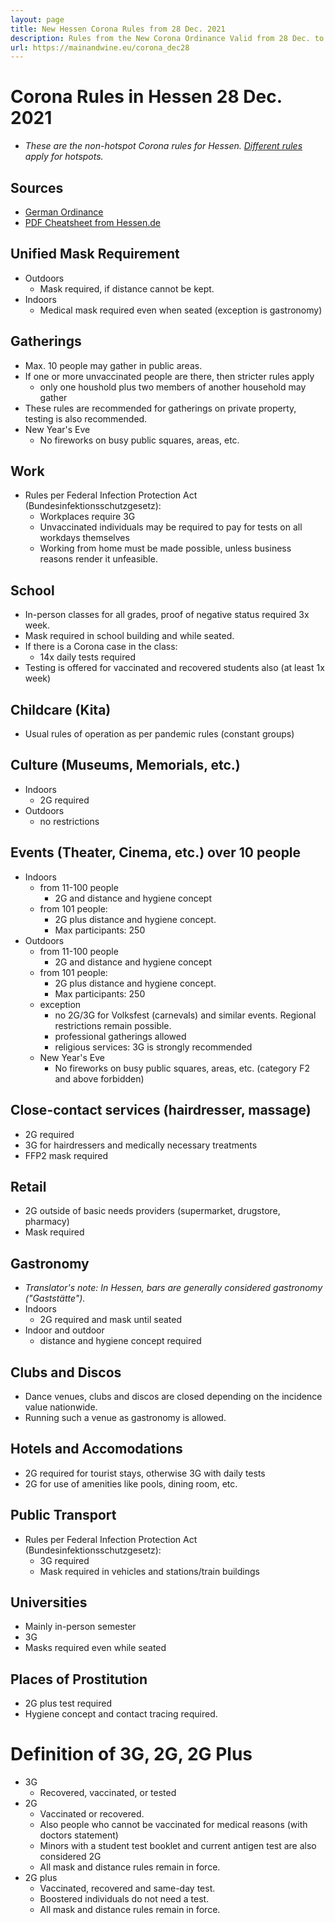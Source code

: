 ```yaml
---
layout: page
title: New Hessen Corona Rules from 28 Dec. 2021
description: Rules from the New Corona Ordinance Valid from 28 Dec. to 13 Jan.
url: https://mainandwine.eu/corona_dec28
--- 
```


# Corona Rules in Hessen 28 Dec. 2021
- *These are the non-hotspot Corona rules for Hessen. [Different rules](https://www.hessen.de/sites/hessen.hessen.de/files/2021-12/hotspot_hessen_2181221_v3.pdf) apply for hotspots.* 
## Sources
- [German Ordinance](https://www.hessen.de/sites/hessen.hessen.de/files/2021-12/21-12-28-auslegungshinweise_coschuv.pdf)
- [PDF Cheatsheet from Hessen.de](https://www.hessen.de/sites/hessen.hessen.de/files/2021-12/silvestercorona-regeln_hessen_281221_v2.pdf)

## Unified Mask Requirement
- Outdoors
  - Mask required, if distance cannot be kept.
- Indoors
  - Medical mask required even when seated (exception is gastronomy)

## Gatherings
- Max. 10 people may gather in public areas.
- If one or more unvaccinated people are there, then stricter rules apply
  - only one houshold plus two members of another household may gather
- These rules are recommended for gatherings on private property, testing is also recommended.
- New Year's Eve
  - No fireworks on busy public squares, areas, etc.

## Work
- Rules per Federal Infection Protection Act (Bundesinfektionsschutzgesetz):
  - Workplaces require 3G
  - Unvaccinated individuals may be required to pay for tests on all workdays themselves
  - Working from home must be made possible, unless business reasons render it unfeasible.
  
## School
- In-person classes for all grades, proof of negative status required 3x week.
- Mask required in school building and while seated.
- If there is a Corona case in the class:
  - 14x daily tests required
- Testing is offered for vaccinated and recovered students also (at least 1x week)
  
## Childcare (Kita)
- Usual rules of operation as per pandemic rules (constant groups)

## Culture (Museums, Memorials, etc.)
- Indoors
  - 2G required
- Outdoors
  - no restrictions

## Events (Theater, Cinema, etc.) over 10 people
- Indoors
  - from 11-100 people
    - 2G and distance and hygiene concept
  - from 101 people:
    - 2G plus distance and hygiene concept. 
    - Max participants: 250
- Outdoors
  - from 11-100 people
      - 2G and distance and hygiene concept
  - from 101 people:
    - 2G plus distance and hygiene concept. 
    - Max participants: 250
  - exception
    - no 2G/3G for Volksfest (carnevals) and similar events. Regional restrictions remain possible.
    - professional gatherings allowed
    - religious services: 3G is strongly recommended
  - New Year's Eve
    - No fireworks on busy public squares, areas, etc. (category F2 and above forbidden)

## Close-contact services (hairdresser, massage)
- 2G required
- 3G for hairdressers and medically necessary treatments
- FFP2 mask required

## Retail
- 2G outside of basic needs providers (supermarket, drugstore, pharmacy)
- Mask required

## Gastronomy
- *Translator's note: In Hessen, bars are generally considered gastronomy ("Gaststätte").*
- Indoors
  - 2G required and mask until seated
- Indoor and outdoor
  - distance and hygiene concept required 

## Clubs and Discos
- Dance venues, clubs and discos are closed depending on the incidence value nationwide. 
- Running such a venue as gastronomy is allowed.

## Hotels and Accomodations
- 2G required for tourist stays, otherwise 3G with daily tests
- 2G for use of amenities like pools, dining room, etc.

## Public Transport
- Rules per Federal Infection Protection Act (Bundesinfektionsschutzgesetz):
  - 3G required
  - Mask required in vehicles and stations/train buildings

## Universities
- Mainly in-person semester
- 3G
- Masks required even while seated

## Places of Prostitution
- 2G plus test required
- Hygiene concept and contact tracing required.

# Definition of 3G, 2G, 2G Plus
- 3G
  - Recovered, vaccinated, or tested
- 2G  
  - Vaccinated or recovered.
  - Also people who cannot be vaccinated for medical reasons (with doctors statement)
  - Minors with a student test booklet and current antigen test are also considered 2G
  - All mask and distance rules remain in force.
- 2G plus 
  - Vaccinated, recovered and same-day test. 
  - Boostered individuals do not need a test.
  - All mask and distance rules remain in force.

